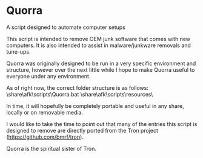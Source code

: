 # Quorra
A script designed to automate computer setups

This script is intended to remove OEM junk software that comes with new computers. It is also intended to assist in malware/junkware removals and tune-ups.

Quorra was originally designed to be run in a very specific environment and structure, however over the next little while I hope to make Quorra useful to everyone under any environment.

As of right now, the correct folder structure is as follows:
\\share\afk\scripts\Quorra.bat
\\share\afk\scripts\resources\

In time, it will hopefully be completely portable and useful in any share, locally or on removable media.

I would like to take the time to point out that many of the entries this script is designed to remove are directly ported from the Tron project (https://github.com/bmrf/tron).

Quorra is the spiritual sister of Tron.
